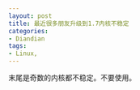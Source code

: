 ```yaml
---
layout: post
title: 最近很多朋友升级到1.7内核不稳定
categories:
- Diandian
tags:
- Linux, 
---
```

末尾是奇数的内核都不稳定。不要使用。
